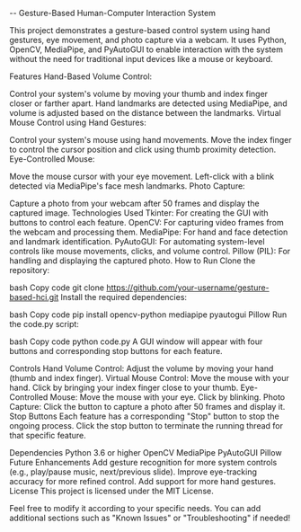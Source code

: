 -- Gesture-Based Human-Computer Interaction System

This project demonstrates a gesture-based control system using hand gestures, eye movement, and photo capture via a webcam. It uses Python, OpenCV, MediaPipe, and PyAutoGUI to enable interaction with the system without the need for traditional input devices like a mouse or keyboard.

Features
Hand-Based Volume Control:

Control your system's volume by moving your thumb and index finger closer or farther apart.
Hand landmarks are detected using MediaPipe, and volume is adjusted based on the distance between the landmarks.
Virtual Mouse Control using Hand Gestures:

Control your system's mouse using hand movements.
Move the index finger to control the cursor position and click using thumb proximity detection.
Eye-Controlled Mouse:

Move the mouse cursor with your eye movement.
Left-click with a blink detected via MediaPipe's face mesh landmarks.
Photo Capture:

Capture a photo from your webcam after 50 frames and display the captured image.
Technologies Used
Tkinter: For creating the GUI with buttons to control each feature.
OpenCV: For capturing video frames from the webcam and processing them.
MediaPipe: For hand and face detection and landmark identification.
PyAutoGUI: For automating system-level controls like mouse movements, clicks, and volume control.
Pillow (PIL): For handling and displaying the captured photo.
How to Run
Clone the repository:

bash
Copy code
git clone https://github.com/your-username/gesture-based-hci.git
Install the required dependencies:

bash
Copy code
pip install opencv-python mediapipe pyautogui Pillow
Run the code.py script:

bash
Copy code
python code.py
A GUI window will appear with four buttons and corresponding stop buttons for each feature.

Controls
Hand Volume Control: Adjust the volume by moving your hand (thumb and index finger).
Virtual Mouse Control: Move the mouse with your hand. Click by bringing your index finger close to your thumb.
Eye-Controlled Mouse: Move the mouse with your eye. Click by blinking.
Photo Capture: Click the button to capture a photo after 50 frames and display it.
Stop Buttons
Each feature has a corresponding "Stop" button to stop the ongoing process. Click the stop button to terminate the running thread for that specific feature.

Dependencies
Python 3.6 or higher
OpenCV
MediaPipe
PyAutoGUI
Pillow
Future Enhancements
Add gesture recognition for more system controls (e.g., play/pause music, next/previous slide).
Improve eye-tracking accuracy for more refined control.
Add support for more hand gestures.
License
This project is licensed under the MIT License.

Feel free to modify it according to your specific needs. You can add additional sections such as "Known Issues" or "Troubleshooting" if needed!






